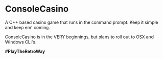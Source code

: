 # ConsoleCasino
A C++ based casino game that runs in the command prompt. Keep it simple and keep em' coming.


ConsoleCasino is in the VERY beginnings, but plans to roll out to OSX and Windows CLI's. 

**#PlayTheRetroWay**
